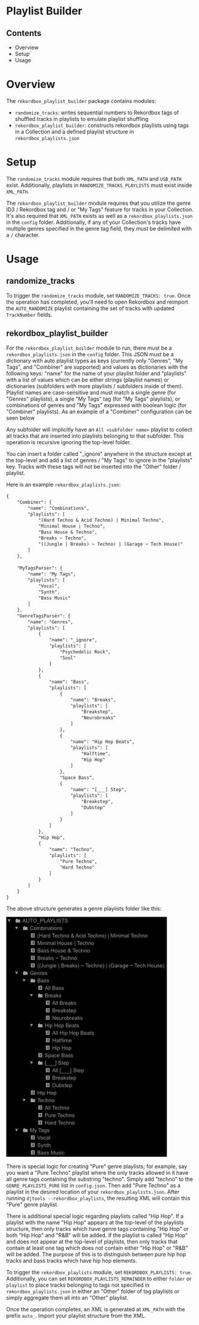 # Playlist Builder

## Contents
* Overview
* Setup
* Usage

# Overview
The `rekordbox_playlist_builder` package contains modules:
* `randomize_tracks`: writes sequential numbers to Rekordbox tags of shuffled tracks in playlists to emulate playlist shuffling
* `rekordbox_playlist_builder`: constructs rekordbox playlists using tags in a Collection and a defined playlist structure in `rekordbox_playlists.json`

# Setup
The `randomize_tracks` module requires that both `XML_PATH` and `USB_PATH` exist. Additionally, playlists in `RANDOMIZE_TRACKS_PLAYLISTS` must exist inside `XML_PATH`.

The `rekordbox_playlist_builder` module requires that you utilize the genre ID3 / Rekordbox tag and / or "My Tags" feature for tracks in your Collection. It's also required that `XML_PATH` exists as well as a `rekordbox_playlists.json` in the `config` folder. Additionally, if any of your Collection's tracks have multiple genres specified in the genre tag field, they must be delimited with a `/` character.

# Usage

## randomize_tracks
To trigger the `randomize_tracks` module, set `RANDOMIZE_TRACKS: true`. Once the operation has completed, you'll need to open Rekordbox and reimport the `AUTO_RANDOMIZE` playlist containing the set of tracks with updated `TrackNumber` fields.

## rekordbox_playlist_builder 
For the `rekordbox_playlist_builder` module to run, there must be a `rekordbox_playlists.json` in the `config` folder. This JSON must be a dictionary with auto playlist types as keys (currently only "Genres", "My Tags", and "Combiner" are supported) and values as dictionaries with the following keys: "name" for the name of your playlist folder and "playlists" with a list of values which can be either strings (playlist names) or dictionaries (subfolders with more playlists / subfolders inside of them). Playlist names are case-sensitive and must match a single genre (for "Genres" playlists), a single "My Tags" tag (for "My Tags" playlists), or combinations of genres and "My Tags" expressed with boolean logic (for "Combiner" playlists). As an example of a "Combiner" configuration can be seen below

Any subfolder will implicitly have an `All <subfolder name>` playlist to collect all tracks that are inserted into playlists belonging to that subfolder. This operation is recursive ignoring the top-level folder.

You can insert a folder called "_ignore" anywhere in the structure except at the top-level and add a list of genres / "My Tags" to ignore in the "playlists" key. Tracks with these tags will not be inserted into the "Other" folder / playlist.

Here is an example `rekordbox_playlists.json`:
```
{
    "Combiner": {
        "name": "Combinations",
        "playlists": [
            "(Hard Techno & Acid Techno) | Minimal Techno",
            "Minimal House | Techno",
            "Bass House & Techno",
            "Breaks ~ Techno",
            "((Jungle | Breaks) ~ Techno) | (Garage ~ Tech House)"
        ]
    },

    "MyTagsParser": {
        "name": "My Tags",
        "playlists": [
            "Vocal",
            "Synth",
            "Bass Music"
        ]
    },
    "GenreTagsParser": {
        "name": "Genres",
        "playlists": [
            {
                "name": "_ignore",
                "playlists": [
                    "Psychedelic Rock",
                    "Soul"
                ]
            },
            {
                "name": "Bass",
                "playlists": [
                    {
                        "name": "Breaks",
                        "playlists": [
                            "Breakstep",
                            "Neurobreaks"
                        ]
                    },
                    {
                        "name": "Hip Hop Beats",
                        "playlists": [
                            "Halftime",
                            "Hip Hop"
                        ]
                    },
                    "Space Bass",
                    {
                        "name": "[___] Step",
                        "playlists": [
                            "Breakstep",
                            "Dubstep"
                        ]
                    }
                ]
            },
            "Hip Hop",
            {
                "name": "Techno",
                "playlists": [
                    "Pure Techno",
                    "Hard Techno"
                ]
            }
        ]
    }
}
```
The above structure generates a genre playlists folder like this:

![alt text](https://raw.githubusercontent.com/a-rich/DJ-Tools/2.3.0/images/Pioneer_Auto_Playlist.png "Automatic Genre Playlist")

There is special logic for creating "Pure" genre playlists; for example, say you want a "Pure Techno" playlist where the only tracks allowed in it have all genre tags containing the substring "techno". Simply add "techno" to the `GENRE_PLAYLISTS_PURE` list in `config.json`. Then add "Pure Techno" as a playlist in the desired location of your `rekordbox_playlists.json`. After running `djtools --rekordbox_playlists`, the resulting XML will contain this "Pure" genre playlist.

There is additional special logic regarding playlists called "Hip Hop". If a playlist with the name "Hip Hop" appears at the top-level of the playlists structure, then only tracks which have genre tags containing "Hip Hop" or both "Hip Hop" and "R&B" will be added. If the playlist is called "Hip Hop" and does not appear at the top-level of playlists, then only tracks that contain at least one tag which does not contain either "Hip Hop" or "R&B" will be added. The purpose of this is to distinguish between pure hip hop tracks and bass tracks which have hip hop elements.

To trigger the `rekordbox_playlists` module, set `REKORDBOX_PLAYLISTS: true`. Additionally, you can set `REKORDBOX_PLAYLISTS_REMAINDER` to either `folder` or `playlist` to place tracks belonging to tags not specified in `rekordbox_playlists.json` in either an "Other" folder of tag playlists or simply aggregate them all into an "Other" playlist.

Once the operation completes, an XML is generated at `XML_PATH` with the prefix `auto_`. Import your playlist structure from the XML.
